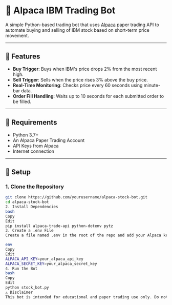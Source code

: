 # 🤖 Alpaca IBM Trading Bot

A simple Python-based trading bot that uses [Alpaca](https://alpaca.markets) paper trading API to automate buying and selling of IBM stock based on short-term price movement.

---

## 📌 Features

- **Buy Trigger**: Buys when IBM's price drops 2% from the most recent high.
- **Sell Trigger**: Sells when the price rises 3% above the buy price.
- **Real-Time Monitoring**: Checks price every 60 seconds using minute-bar data.
- **Order Fill Handling**: Waits up to 10 seconds for each submitted order to be filled.

---

## 🔧 Requirements

- Python 3.7+
- An Alpaca Paper Trading Account
- API Keys from Alpaca
- Internet connection

---

## 🧪 Setup

### 1. Clone the Repository
```bash
git clone https://github.com/yourusername/alpaca-stock-bot.git
cd alpaca-stock-bot
2. Install Dependencies
bash
Copy
Edit
pip install alpaca-trade-api python-dotenv pytz
3. Create a .env File
Create a file named .env in the root of the repo and add your Alpaca keys:

env
Copy
Edit
ALPACA_API_KEY=your_alpaca_api_key
ALPACA_SECRET_KEY=your_alpaca_secret_key
4. Run the Bot
bash
Copy
Edit
python stock_bot.py
⚠️ Disclaimer
This bot is intended for educational and paper trading use only. Do not use it with real money unless you fully understand the risks of algorithmic trading.

